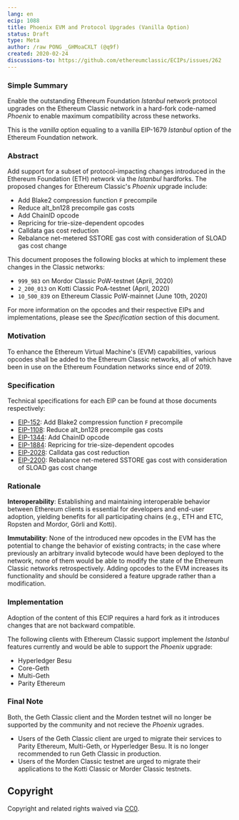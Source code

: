 ```yaml
---
lang: en
ecip: 1088
title: Phoenix EVM and Protocol Upgrades (Vanilla Option)
status: Draft
type: Meta
author: /raw PONG _GHMoaCXLT (@q9f)
created: 2020-02-24
discussions-to: https://github.com/ethereumclassic/ECIPs/issues/262
---
```


### Simple Summary

Enable the outstanding Ethereum Foundation _Istanbul_ network protocol upgrades on the Ethereum Classic network in a hard-fork code-named _Phoenix_ to enable maximum compatibility across these networks.

This is the _vanilla_ option equaling to a vanilla EIP-1679 _Istanbul_ option of the Ethereum Foundation network.

### Abstract

Add support for a subset of protocol-impacting changes introduced in the Ethereum Foundation (ETH) network via the _Istanbul_ hardforks. The proposed changes for Ethereum Classic's _Phoenix_ upgrade include:

- Add Blake2 compression function `F` precompile
- Reduce alt_bn128 precompile gas costs
- Add ChainID opcode
- Repricing for trie-size-dependent opcodes
- Calldata gas cost reduction
- Rebalance net-metered SSTORE gas cost with consideration of SLOAD gas cost change

This document proposes the following blocks at which to implement these changes in the Classic networks:

- `999_983` on Mordor Classic PoW-testnet (April, 2020)
- `2_200_013` on Kotti Classic PoA-testnet (April, 2020)
- `10_500_839` on Ethereum Classic PoW-mainnet (June 10th, 2020)

For more information on the opcodes and their respective EIPs and implementations, please see the _Specification_ section of this document.

### Motivation

To enhance the Ethereum Virtual Machine's (EVM) capabilities, various opcodes shall be added to the Ethereum Classic networks, all of which have been in use on the Ethereum Foundation networks since end of 2019.

### Specification

Technical specifications for each EIP can be found at those documents respectively:

- [EIP-152](https://eips.ethereum.org/EIPS/eip-152): Add Blake2 compression function `F` precompile
- [EIP-1108](https://eips.ethereum.org/EIPS/eip-1108): Reduce alt_bn128 precompile gas costs
- [EIP-1344](https://eips.ethereum.org/EIPS/eip-1344): Add ChainID opcode
- [EIP-1884](https://eips.ethereum.org/EIPS/eip-1884): Repricing for trie-size-dependent opcodes
- [EIP-2028](https://eips.ethereum.org/EIPS/eip-2028): Calldata gas cost reduction
- [EIP-2200](https://eips.ethereum.org/EIPS/eip-2200): Rebalance net-metered SSTORE gas cost with consideration of SLOAD gas cost change

### Rationale

__Interoperability__: Establishing and maintaining interoperable behavior between Ethereum clients is essential for developers and end-user adoption, yielding benefits for all participating chains (e.g., ETH and ETC, Ropsten and Mordor,
Görli and Kotti).

__Immutability__: None of the introduced new opcodes in the EVM has the potential to change the behavior of existing contracts; in the case where previously an arbitrary invalid bytecode would have been deployed to the network, none of them would be able to modify the state of the Ethereum Classic networks retrospectively. Adding opcodes to the EVM increases its functionality and should be considered a feature upgrade rather than a modification.

### Implementation

Adoption of the content of this ECIP requires a hard fork as it introduces changes that are not backward compatible.

The following clients with Ethereum Classic support implement the _Istanbul_ features currently and would be able to support the _Phoenix_ upgrade:

- Hyperledger Besu
- Core-Geth
- Multi-Geth
- Parity Ethereum

### Final Note

Both, the Geth Classic client and the Morden testnet will no longer be supported by the community and not recieve the _Phoenix_ ugrades.

- Users of the Geth Classic client are urged to migrate their services to Parity Ethereum, Multi-Geth, or Hyperledger Besu. It is no longer recommended to run Geth Classic in production.
- Users of the Morden Classic testnet are urged to migrate their applications to the Kotti Classic or Morder Classic testnets.

## Copyright

Copyright and related rights waived via [CC0](https://creativecommons.org/publicdomain/zero/1.0/).
